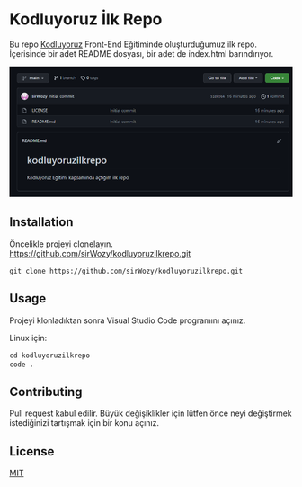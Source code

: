 # Kodluyoruz İlk Repo

Bu repo [Kodluyoruz](https://www.kodluyoruz.org/) Front-End Eğitiminde oluşturduğumuz ilk repo. İçerisinde bir adet README dosyası, bir adet de index.html barındırıyor.

![Repo resmi](repo.png)

## Installation

Öncelikle projeyi clonelayın. https://github.com/sirWozy/kodluyoruzilkrepo.git

```
git clone https://github.com/sirWozy/kodluyoruzilkrepo.git
```

## Usage

Projeyi klonladıktan sonra Visual Studio Code programını açınız.

Linux için:

```
cd kodluyoruzilkrepo
code . 
```

## Contributing

Pull request kabul edilir. Büyük değişiklikler için lütfen önce neyi değiştirmek istediğinizi tartışmak için bir konu açınız.

## License 

[MIT](https://choosealicense.com/licenses/mit/)
